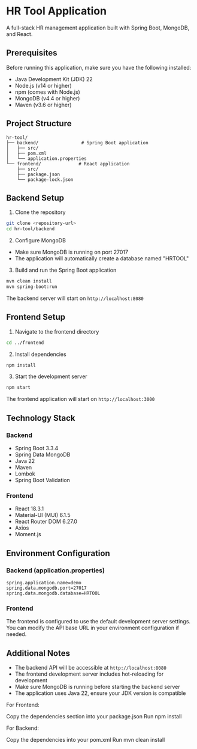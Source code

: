 # HR Tool Application

A full-stack HR management application built with Spring Boot, MongoDB, and React.

## Prerequisites

Before running this application, make sure you have the following installed:
- Java Development Kit (JDK) 22
- Node.js (v14 or higher)
- npm (comes with Node.js)
- MongoDB (v4.4 or higher)
- Maven (v3.6 or higher)

## Project Structure

```
hr-tool/
├── backend/                # Spring Boot application
│   ├── src/
│   ├── pom.xml
│   └── application.properties
└── frontend/              # React application
    ├── src/
    ├── package.json
    └── package-lock.json
```

## Backend Setup

1. Clone the repository
```bash
git clone <repository-url>
cd hr-tool/backend
```

2. Configure MongoDB
- Make sure MongoDB is running on port 27017
- The application will automatically create a database named "HRTOOL"

3. Build and run the Spring Boot application
```bash
mvn clean install
mvn spring-boot:run
```

The backend server will start on `http://localhost:8080`

## Frontend Setup

1. Navigate to the frontend directory
```bash
cd ../frontend
```

2. Install dependencies
```bash
npm install
```

3. Start the development server
```bash
npm start
```

The frontend application will start on `http://localhost:3000`

## Technology Stack

### Backend
- Spring Boot 3.3.4
- Spring Data MongoDB
- Java 22
- Maven
- Lombok
- Spring Boot Validation

### Frontend
- React 18.3.1
- Material-UI (MUI) 6.1.5
- React Router DOM 6.27.0
- Axios
- Moment.js

## Environment Configuration

### Backend (application.properties)
```properties
spring.application.name=demo
spring.data.mongodb.port=27017
spring.data.mongodb.database=HRTOOL
```

### Frontend
The frontend is configured to use the default development server settings. You can modify the API base URL in your environment configuration if needed.

## Additional Notes

- The backend API will be accessible at `http://localhost:8080`
- The frontend development server includes hot-reloading for development
- Make sure MongoDB is running before starting the backend server
- The application uses Java 22, ensure your JDK version is compatible


For Frontend:

Copy the dependencies section into your package.json
Run npm install


For Backend:

Copy the dependencies into your pom.xml
Run mvn clean install






